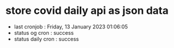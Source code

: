 # store covid daily api as json data

- last cronjob : Friday, 13 January 2023 01:06:05
- status og cron : success
- status daily cron : success
      
      